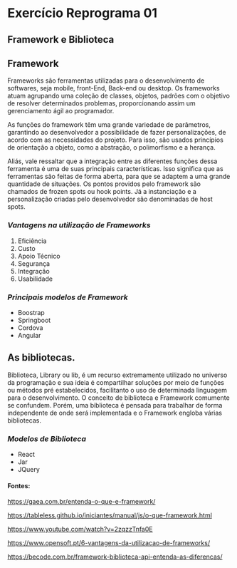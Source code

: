 # Exercício Reprograma 01

##  Framework e Biblioteca

## Framework

Frameworks são ferramentas utilizadas para o desenvolvimento de softwares, seja mobile, front-End, Back-end ou desktop. Os frameworks atuam agrupando uma coleção de classes, objetos, padrões com o objetivo de resolver determinados problemas, proporcionando assim um gerenciamento ágil ao programador.

As funções do framework têm uma grande variedade de parâmetros, garantindo ao desenvolvedor a possibilidade de fazer personalizações, de acordo com as necessidades do projeto. Para isso, são usados princípios de orientação a objeto, como a abstração, o polimorfismo e a herança.

Aliás, vale ressaltar que a integração entre as diferentes funções dessa ferramenta é uma de suas principais características. Isso significa que as ferramentas são feitas de forma aberta, para que se adaptem a uma grande quantidade de situações. Os pontos providos pelo framework são chamados de frozen spots ou hook points. Já a instanciação e a personalização criadas pelo desenvolvedor são denominadas de host spots.

### _Vantagens na utilização de Frameworks_
1. Eficiência
2. Custo
3. Apoio Técnico
4. Segurança
5. Integração
6. Usabilidade


### _Principais modelos de Framework_
- Boostrap
- Springboot
- Cordova
- Angular

## As bibliotecas.
Biblioteca, Library ou lib, é um recurso extremamente utilizado no universo da programação e sua ideia é compartilhar soluções por meio de funções ou métodos pré estabelecidos, facilitanto o uso de determinada linguagem para o desenvolvimento. O conceito de biblioteca e Framework comumente se confundem. Porém, uma biblioteca é pensada para trabalhar de forma independente de onde será implementada e o Framework engloba várias bibliotecas.

### _Modelos de Biblioteca_

- React
- Jar
- JQuery

#### Fontes:

https://gaea.com.br/entenda-o-que-e-framework/


https://tableless.github.io/iniciantes/manual/js/o-que-framework.html


https://www.youtube.com/watch?v=2zqzzTnfa0E 

https://www.opensoft.pt/6-vantagens-da-utilizacao-de-frameworks/

https://becode.com.br/framework-biblioteca-api-entenda-as-diferencas/
